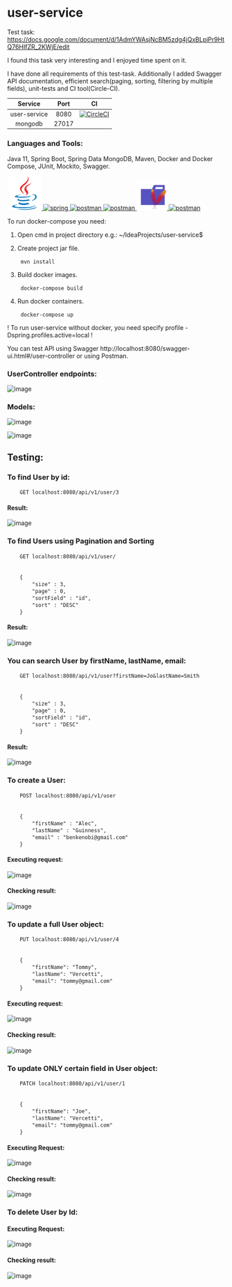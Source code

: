 # user-service

Test task:
https://docs.google.com/document/d/1AdmYWAsjNcBM5zdg4jQxBLpiPr9HtQ76HIfZR_2KWjE/edit

I found this task very interesting and I enjoyed time spent on it.

I have done all requirements of this test-task. Additionally I added Swagger API documentation, efficient search(paging, sorting, filtering by multiple fields), unit-tests and CI tool(Circle-CI).

| Service | Port  |  CI  |
| :---:   | :---: | :---:   |
| user-service | 8080   | [![CircleCI](https://dl.circleci.com/status-badge/img/gh/Artemiy7/user-service/tree/main.svg?style=svg)](https://dl.circleci.com/status-badge/redirect/gh/Artemiy7/user-service/tree/main)  |
| mongodb | 27017   |  |


<h3 align="left">Languages and Tools: </h3>

Java 11, Spring Boot, Spring Data MongoDB, Maven, Docker and Docker Compose, JUnit, Mockito, Swagger.

<p align="left"> <a href="https://www.java.com" target="_blank" rel="noreferrer"> <img src="https://raw.githubusercontent.com/devicons/devicon/master/icons/java/java-original.svg" alt="java" width="79" height="79"/> </a> 
<a href="https://spring.io/" target="_blank" rel="noreferrer"> <img src="https://www.vectorlogo.zone/logos/springio/springio-icon.svg" alt="spring" width="70" height="70"/> </a>
<a href="https://postman.com" target="_blank" rel="noreferrer"> <img src="https://www.vectorlogo.zone/logos/mongodb/mongodb-icon.svg" alt="postman" width="70" height="70"/> </a> 
<a href="https://postman.com" target="_blank" rel="noreferrer"> <img src="https://www.vectorlogo.zone/logos/docker/docker-icon.svg" alt="postman" width="70" height="70"/> </a> 
<a href="https://postman.com" target="_blank" rel="noreferrer"> <img src="https://github.com/vscode-icons/vscode-icons/blob/master/icons/folder_type_maven.svg" alt="postman" width="70" height="70"/> </a> 
<a href="https://postman.com" target="_blank" rel="noreferrer"> <img src="https://upload.vectorlogo.zone/logos/mockito/images/36c60459-46b2-46dd-87b7-5ed157df95d4.svg" alt="postman" width="110" height="70"/> </a>  



To run docker-compose you need:
1) Open cmd in project directory e.g.: ~/IdeaProjects/user-service$
2) Create project jar file.



        mvn install


  
4) Build docker images.



        docker-compose build



5) Run docker containers.



        docker-compose up
       
        

!   To run user-service without docker, you need specify profile -Dspring.profiles.active=local   !



You can test API using Swagger http://localhost:8080/swagger-ui.html#/user-controller  or using Postman.





<h3 align="left">UserController endpoints:</h3>



![image](https://github.com/Artemiy7/user-service/assets/83453822/d7d51129-e31d-44ce-966f-b7214a90586b)





<h3 align="left">Models:</h3>



![image](https://github.com/Artemiy7/user-service/assets/83453822/1e56737f-e1f6-46de-b85b-048b6406f5b5)


![image](https://github.com/Artemiy7/user-service/assets/83453822/616e14d9-3e4e-4e09-b6a1-c505396f20f8)





<h2 align="left">Testing:</h2>





<h3 align="left">To find User by id:</h3>



        GET localhost:8080/api/v1/user/3





<h4 align="left">Result:</h4>



![image](https://github.com/Artemiy7/user-service/assets/83453822/72310457-ecaa-40d5-b2d1-5ae12e415781)





<h3 align="left">To find Users using Pagination and Sorting</h3>



        GET localhost:8080/api/v1/user/


        {
            "size" : 3,
            "page" : 0,
            "sortField" : "id",
            "sort" : "DESC"
        }
        




<h4 align="left">Result:</h4>



![image](https://github.com/Artemiy7/user-service/assets/83453822/dd00298a-bb0c-4804-ad24-f3b91a25b1ba)





<h3 align="left">You can search User by firstName, lastName, email:</h3>



        GET localhost:8080/api/v1/user?firstName=Jo&lastName=Smith
        
        
        {
            "size" : 3,
            "page" : 0,
            "sortField" : "id",
            "sort" : "DESC"
        }





<h4 align="left">Result:</h4>



![image](https://github.com/Artemiy7/user-service/assets/83453822/042b0fdc-f227-40ea-bf38-2404c5bba7db)





<h3 align="left">To create a User:</h3>



        POST localhost:8080/api/v1/user

        
        {
            "firstName" : "Alec",
            "lastName" : "Guinness",
            "email" : "benkenobi@gmail.com"
        }






<h4 align="left">Executing request:</h4>


  
![image](https://github.com/Artemiy7/user-service/assets/83453822/fa723fcb-1d0f-4327-a451-4eef7341ea68)





<h4 align="left">Checking result:</h4>



![image](https://github.com/Artemiy7/user-service/assets/83453822/2744afe8-3148-43d3-98ce-a26b8a7a5a60)




<h3 align="left">To update a full User object:</h3>



        PUT localhost:8080/api/v1/user/4
        
        
        {
            "firstName": "Tommy",
            "lastName": "Vercetti",
            "email": "tommy@gmail.com"        
        }


        


<h4 align="left">Executing request:</h4>



![image](https://github.com/Artemiy7/user-service/assets/83453822/d8935bb5-233c-4db7-a6ce-408dfe09b3c9)





<h4 align="left">Checking result:</h4>



![image](https://github.com/Artemiy7/user-service/assets/83453822/081052c0-709b-4005-9a61-b45ef25d2e39)





<h3 align="left">To update ONLY certain field in User object:</h3>



        PATCH localhost:8080/api/v1/user/1
        
        
        {
            "firstName": "Joe",
            "lastName": "Vercetti",
            "email": "tommy@gmail.com"        
        }





<h4 align="left">Executing Request:</h4>



![image](https://github.com/Artemiy7/user-service/assets/83453822/05680214-9c47-46f4-976e-92dc3e8db798)





<h4 align="left">Checking result:</h4>



![image](https://github.com/Artemiy7/user-service/assets/83453822/eeca95e3-5216-4c69-a3b6-b4eee5012e69)





<h3 align="left">To delete User by Id:</h3>





<h4 align="left">Executing Request:</h4>



![image](https://github.com/Artemiy7/user-service/assets/83453822/9f7d7671-bfad-426d-881c-885acbdd1f84)






<h4 align="left">Checking result:</h4>



![image](https://github.com/Artemiy7/user-service/assets/83453822/ae9a5192-5fb3-4f00-af10-8d504945be83)








  


